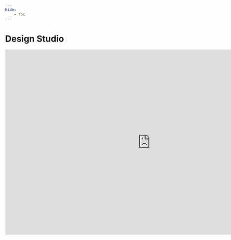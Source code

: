 ```yaml
---
hide:
    - toc
---
```


# Design Studio

<iframe src="https://embed.kumu.io/047b584306a065ee9def761b37a5be9b" width="940" height="600" frameborder="0"></iframe>
